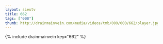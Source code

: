 ```yaml
--- 
layout: sieutv
title: 662
tags: ["000"]
thumb: http://drainmainvein.com/media/videos/tmb/000/000/662/player.jpg
---
```

{% include drainmainvein key="662" %} 
